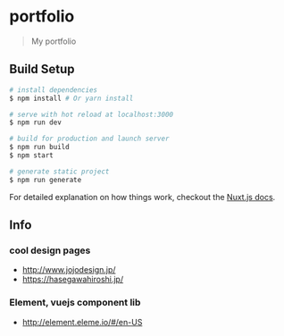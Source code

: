 # portfolio

> My portfolio

## Build Setup

``` bash
# install dependencies
$ npm install # Or yarn install

# serve with hot reload at localhost:3000
$ npm run dev

# build for production and launch server
$ npm run build
$ npm start

# generate static project
$ npm run generate
```

For detailed explanation on how things work, checkout the [Nuxt.js docs](https://github.com/nuxt/nuxt.js).

## Info
### cool design pages
- <http://www.jojodesign.jp/>
- <https://hasegawahiroshi.jp/>

### Element, vuejs component lib
- <http://element.eleme.io/#/en-US>
